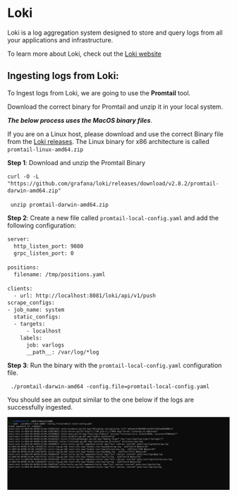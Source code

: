# Loki

Loki is a log aggregation system designed to store and query logs from all your applications and infrastructure.

To learn more about Loki, check out the [Loki website](https://grafana.com/oss/loki/)

## Ingesting logs from Loki:

To Ingest logs from Loki, we are going to use the **Promtail** tool.

Download the correct binary for Promtail and unzip it in your local system.

***The below process uses the MacOS binary files***. 

If you are on a Linux host, please download and use the correct Binary file from the [Loki releases](https://github.com/grafana/loki/releases/). The Linux binary for x86 architecture is called `promtail-linux-amd64.zip`

**Step 1**: Download and unzip the Promtail Binary
```
curl -O -L "https://github.com/grafana/loki/releases/download/v2.8.2/promtail-darwin-amd64.zip"

 unzip promtail-darwin-amd64.zip

```

**Step 2**: Create a new file called `promtail-local-config.yaml` and add the following configuration:
```
server:
  http_listen_port: 9080
  grpc_listen_port: 0

positions:
  filename: /tmp/positions.yaml

clients:
  - url: http://localhost:8081/loki/api/v1/push
scrape_configs:
- job_name: system
  static_configs:
  - targets:
      - localhost
    labels:
      job: varlogs
      __path__: /var/log/*log
```
**Step 3**: Run the binary with the `promtail-local-config.yaml` configuration file.
```
 ./promtail-darwin-amd64 -config.file=promtail-local-config.yaml
 ```

You should see an output similar to the one below if the logs are successfully ingested. 

![](../../static/tutorials/loki-ingestion.png)

